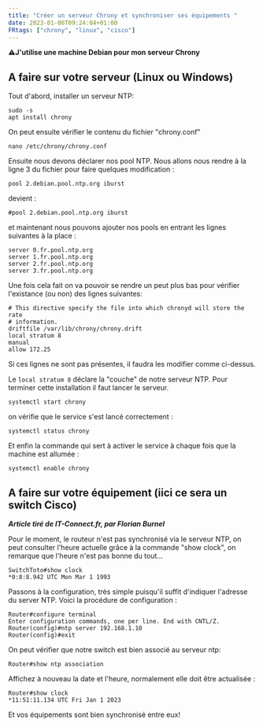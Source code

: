 ```yaml
---
title: "Créer un serveur Chrony et synchroniser ses équipements "
date: 2023-01-06T09:24:04+01:00
FRtags: ["chrony", "linux", "cisco"] 
---
```


⚠**J'utilise une machine Debian pour mon serveur Chrony**

## A faire sur votre serveur (Linux ou Windows)

Tout d'abord, installer un serveur NTP:

```
sudo -s
apt install chrony
```

On peut ensuite vérifier le contenu du fichier "chrony.conf"

```
nano /etc/chrony/chrony.conf
```

Ensuite nous devons déclarer nos pool NTP. Nous allons nous rendre à la ligne 3 du fichier pour faire quelques modification :

`pool 2.debian.pool.ntp.org iburst`

devient :

`#pool 2.debian.pool.ntp.org iburst`

et maintenant nous pouvons ajouter nos pools en entrant les lignes suivantes à la place :

```
server 0.fr.pool.ntp.org
server 1.fr.pool.ntp.org
server 2.fr.pool.ntp.org
server 3.fr.pool.ntp.org
```

Une fois cela fait on va pouvoir se rendre un peut plus bas pour vérifier l'existance (ou non) des lignes suivantes:

```
# This directive specify the file into which chronyd will store the rate
# information.
driftfile /var/lib/chrony/chrony.drift
local stratum 8
manual
allow 172.25
``` 
Si ces lignes ne sont pas présentes, il faudra les modifier comme ci-dessus.

Le  `local stratum 8` déclare la "couche" de notre serveur NTP. Pour terminer cette installation il faut lancer le serveur.

```
systemctl start chrony
```

on vérifie que le service s'est lancé correctement :

```
systemctl status chrony
```

Et enfin la commande qui sert à activer le service à chaque fois que la machine est allumée :

```
systemctl enable chrony
```

## A faire sur votre équipement (iici ce sera un switch Cisco)

***Article tiré de IT-Connect.fr, par Florian Burnel***

Pour le moment, le routeur n'est pas synchronisé via le serveur NTP, on peut consulter l'heure actuelle grâce à la commande "show clock", on remarque que l'heure n'est pas bonne du tout...

```
SwitchToto#show clock
*0:8:8.942 UTC Mon Mar 1 1993
```
Passons à la configuration, très simple puisqu'il suffit d'indiquer l'adresse du server NTP. Voici la procédure de configuration :

```
Router#configure terminal
Enter configuration commands, one per line. End with CNTL/Z.
Router(config)#ntp server 192.168.1.10
Router(config)#exit
```

On peut vérifier que notre switch est bien associé au serveur ntp:

```
Router#show ntp association
```

Affichez à nouveau la date et l'heure, normalement elle doit être actualisée :

```
Router#show clock
*11:51:11.134 UTC Fri Jan 1 2023
```

Et vos équipements sont bien synchronisé entre eux! 